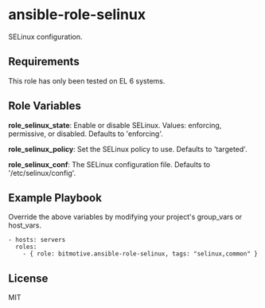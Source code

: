 ansible-role-selinux
=========

SELinux configuration.

Requirements
------------

This role has only been tested on EL 6 systems.

Role Variables
--------------

__role\_selinux\_state__: Enable or disable SELinux. Values: enforcing, permissive, or disabled. Defaults to 'enforcing'.

__role\_selinux\_policy__: Set the SELinux policy to use. Defaults to 'targeted'.

__role\_selinux\_conf__: The SELinux configuration file. Defaults to '/etc/selinux/config'.

Example Playbook
----------------

Override the above variables by modifying your project's group_vars or host_vars.

```
- hosts: servers
  roles:
    - { role: bitmotive.ansible-role-selinux, tags: "selinux,common" }
```

License
-------

MIT
